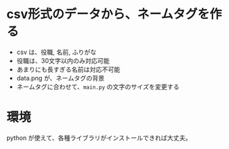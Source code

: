 # csv形式のデータから、ネームタグを作る
- csv は、役職, 名前, ふりがな
- 役職は、30文字以内のみ対応可能
- あまりにも長すぎる名前は対応不可能
- data.png が、ネームタグの背景
- ネームタグに合わせて、`main.py` の文字のサイズを変更する

# 環境
python が使えて、各種ライブラリがインストールできれば大丈夫。